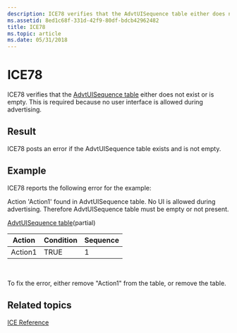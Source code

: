 ```yaml
---
description: ICE78 verifies that the AdvtUISequence table either does not exist or is empty. This is required because no user interface is allowed during advertising.
ms.assetid: 8ed1c68f-331d-42f9-80df-bdcb42962482
title: ICE78
ms.topic: article
ms.date: 05/31/2018
---
```


# ICE78

ICE78 verifies that the [AdvtUISequence table](advtuisequence-table.md) either does not exist or is empty. This is required because no user interface is allowed during advertising.

## Result

ICE78 posts an error if the AdvtUISequence table exists and is not empty.

## Example

ICE78 reports the following error for the example:

Action 'Action1' found in AdvtUISequence table. No UI is allowed during advertising. Therefore AdvtUISequence table must be empty or not present.

[AdvtUISequence table](advtuisequence-table.md)(partial)



| Action  | Condition | Sequence |
|---------|-----------|----------|
| Action1 | TRUE      | 1        |



 

To fix the error, either remove "Action1" from the table, or remove the table.

## Related topics

<dl> <dt>

[ICE Reference](ice-reference.md)
</dt> </dl>

 

 



